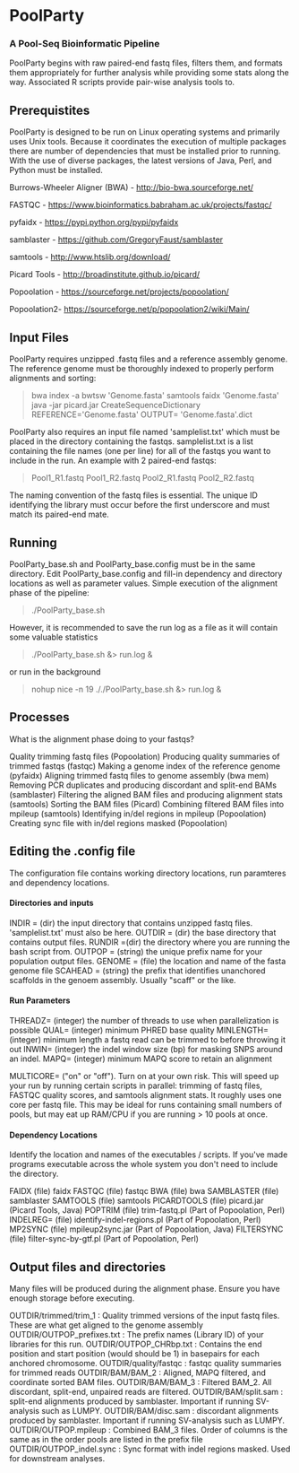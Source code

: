 # PoolParty

### A Pool-Seq Bioinformatic Pipeline

PoolParty begins with raw paired-end fastq files, filters them, and formats them appropriately for further analysis while providing some stats along the way. Associated R scripts provide pair-wise analysis tools to.

## Prerequistites

PoolParty is designed to be run on Linux operating systems and primarily uses Unix tools. Because it coordinates the execution of multiple packages there are number of dependencies that must be installed prior to running. With the use of diverse packages, the latest versions of Java, Perl, and Python must be installed.

Burrows-Wheeler Aligner (BWA) - http://bio-bwa.sourceforge.net/

FASTQC - https://www.bioinformatics.babraham.ac.uk/projects/fastqc/

pyfaidx - https://pypi.python.org/pypi/pyfaidx

samblaster - https://github.com/GregoryFaust/samblaster

samtools - http://www.htslib.org/download/

Picard Tools - http://broadinstitute.github.io/picard/

Popoolation - https://sourceforge.net/projects/popoolation/

Popoolation2- https://sourceforge.net/p/popoolation2/wiki/Main/

## Input Files

PoolParty requires unzipped .fastq files and a reference assembly genome. The reference genome must be thoroughly indexed to properly perform alignments and sorting:

> bwa index -a bwtsw 'Genome.fasta'
> samtools faidx 'Genome.fasta'
> java -jar picard.jar CreateSequenceDictionary REFERENCE='Genome.fasta' OUTPUT= 'Genome.fasta'.dict

PoolParty also requires an input file named 'samplelist.txt' which must be placed in the directory containing the fastqs. samplelist.txt is a list containing the file names (one per line) for all of the fastqs you want to include in the run. An example with 2 paired-end fastqs:

>Pool1_R1.fastq
>Pool1_R2.fastq
>Pool2_R1.fastq
>Pool2_R2.fastq

The naming convention of the fastq files is essential. The unique ID identifying the library must occur before the first underscore and must match its paired-end mate. 

## Running 

PoolParty_base.sh and PoolParty_base.config must be in the same directory. Edit PoolParty_base.config and fill-in dependency and directory locations as well as parameter values. Simple execution of the alignment phase of the pipeline:

> ./PoolParty_base.sh

However, it is recommended to save the run log as a file as it will contain some valuable statistics

> ./PoolParty_base.sh &> run.log &

or run in the background 

> nohup nice -n 19 ././PoolParty_base.sh &> run.log &

## Processes

What is the alignment phase doing to your fastqs? 

Quality trimming fastq files (Popoolation)
Producing quality summaries of trimmed fastqs (fastqc)
Making a genome index of the reference genome (pyfaidx)
Aligning trimmed fastq files to genome assembly (bwa mem)
Removing PCR duplicates and producing discordant and split-end BAMs (samblaster)
Filtering the aligned BAM files and producing alignment stats (samtools)
Sorting the BAM files (Picard)
Combining filtered BAM files into mpileup (samtools)
Identifying in/del regions in mpileup (Popoolation)
Creating sync file with in/del regions masked (Popoolation)

## Editing the .config file

The configuration file contains working directory locations, run paramteres and dependency locations.

#### Directories and inputs

INDIR = (dir) the input directory that contains unzipped fastq files. 'samplelist.txt' must also be here.
OUTDIR = (dir) the base directory that contains output files.
RUNDIR =(dir) the directory where you are running the bash script from.
OUTPOP = (string) the unique prefix name for your population output files.
GENOME = (file) the location and name of the fasta genome file
SCAHEAD = (string) the prefix that identifies unanchored scaffolds in the genoem assembly. Usually "scaff" or the like. 

#### Run Parameters

THREADZ= (integer) the number of threads to use when parallelization is possible
QUAL= (integer) minimum PHRED base quality
MINLENGTH= (integer) minimum length a fastq read can be trimmed to before throwing it out
INWIN= (integer) the indel window size (bp) for masking SNPS around an indel.
MAPQ= (integer) minimum MAPQ score to retain an alignment

MULTICORE= ("on" or "off"). Turn on at your own risk. This will speed up your run by running certain scripts in parallel:
   trimming of fastq files, FASTQC quality scores, and samtools alignment stats. It roughly uses one core per fastq file. This may be      ideal for runs containing small numbers of pools, but may eat up RAM/CPU if you are running > 10 pools at once.
   
#### Dependency Locations
Identify the location and names of the executables / scripts.  If you've made programs executable across the whole system you don't need to include the directory.

FAIDX (file) faidx
FASTQC (file) fastqc
BWA (file) bwa
SAMBLASTER (file) samblaster
SAMTOOLS (file) samtools
PICARDTOOLS (file) picard.jar (Picard Tools, Java)
POPTRIM (file) trim-fastq.pl (Part of Popoolation, Perl)
INDELREG= (file) identify-indel-regions.pl (Part of Popoolation, Perl)
MP2SYNC (file) mpileup2sync.jar (Part of Popoolation, Java)
FILTERSYNC (file) filter-sync-by-gtf.pl (Part of Popoolation, Perl)

## Output files and directories
Many files will be produced during the alignment phase. Ensure you have enough storage before executing.

OUTDIR/trimmed/trim_1 : Quality trimmed versions of the input fastq files. These are what get aligned to the genome assembly
OUTDIR/OUTPOP_prefixes.txt : The prefix names (Library ID) of your libraries for this run.
OUTDIR/OUTPOP_CHRbp.txt : Contains the end position and start position (would should be 1) in basepairs for each anchored chromosome.
OUTDIR/quality/fastqc : fastqc quality summaries for trimmed reads
OUTDIR/BAM/BAM_2 : Aligned, MAPQ filtered, and coordinate sorted BAM files.
OUTDIR/BAM/BAM_3 : Filtered BAM_2. All discordant, split-end, unpaired reads are filtered. 
OUTDIR/BAM/split.sam : split-end alignments produced by samblaster. Important if running SV-analysis such as LUMPY. 
OUTDIR/BAM/disc.sam : discordant alignments produced by samblaster. Important if running SV-analysis such as LUMPY. 
OUTDIR/OUTPOP.mpileup : Combined BAM_3 files. Order of columns is the same as in the order pools are listed in the prefix file
OUTDIR/OUTPOP_indel.sync : Sync format with indel regions masked. Used for downstream analyses. 
